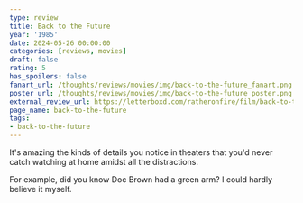 ```yaml
---
type: review
title: Back to the Future
year: '1985'
date: 2024-05-26 00:00:00
categories: [reviews, movies]
draft: false
rating: 5
has_spoilers: false
fanart_url: /thoughts/reviews/movies/img/back-to-the-future_fanart.png
poster_url: /thoughts/reviews/movies/img/back-to-the-future_poster.png
external_review_url: https://letterboxd.com/ratheronfire/film/back-to-the-future/
page_name: back-to-the-future
tags:
- back-to-the-future
---
```


It's amazing the kinds of details you notice in theaters that you'd never catch watching at home amidst all the distractions.

For example, did you know Doc Brown had a green arm? I could hardly believe it myself.